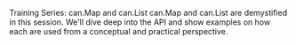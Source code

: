 Training Series: can.Map and can.List
can.Map and can.List are demystified in this session. We'll dive deep into the API and show examples on how each are used from a conceptual and practical perspective.

